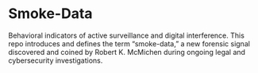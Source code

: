 # Smoke-Data
Behavioral indicators of active surveillance and digital interference. This repo introduces and defines the term “smoke-data,” a new forensic signal discovered and coined by Robert K. McMichen during ongoing legal and cybersecurity investigations.
